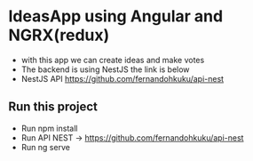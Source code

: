 # IdeasApp using Angular and NGRX(redux) 
 
 - with this app we can create ideas and make votes
 - The backend is using NestJS the link is below
 - NestJS API https://github.com/fernandohkuku/api-nest
 
## Run this project
  - Run npm install 
  - Run API NEST -> https://github.com/fernandohkuku/api-nest
  - Run ng serve
  
  

